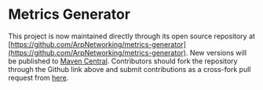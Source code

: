 Metrics Generator
=================

This project is now maintained directly through its open source repository at [https://github.com/ArpNetworking/metrics-generator](https://github.com/ArpNetworking/metrics-generator).  New versions will be published to [Maven Central](http://search.maven.org/#search%7Cga%7C1%7Cg%3A%22com.arpnetworking.metrics%22%20a%3A%22metrics-generator%22). Contributors should fork the repository through the Github link above and submit contributions as a cross-fork pull request from [here](https://github.com/ArpNetworking/metrics-generator/compare).
